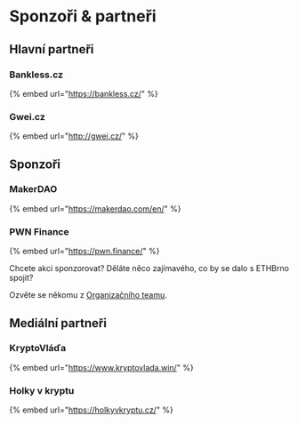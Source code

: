 # Sponzoři & partneři

## Hlavní partneři

### Bankless.cz

{% embed url="https://bankless.cz/" %}

### Gwei.cz

{% embed url="http://gwei.cz/" %}

## Sponzoři

### **MakerDAO**

{% embed url="https://makerdao.com/en/" %}

### **PWN Finance**

{% embed url="https://pwn.finance/" %}

Chcete akci sponzorovat? Děláte něco zajímavého, co by se dalo s ETHBrno spojit?

Ozvěte se někomu z [Organizačního teamu](./#organizacni-team).

## Mediální partneři

### KryptoVláďa

{% embed url="https://www.kryptovlada.win/" %}

### Holky v kryptu

{% embed url="https://holkyvkryptu.cz/" %}





